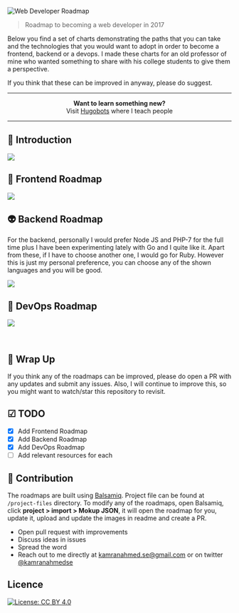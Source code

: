 ![Web Developer Roadmap](http://i.imgur.com/GyvcunJ.png)

> Roadmap to becoming a web developer in 2017

Below you find a set of charts demonstrating the paths that you can take and the technologies that you would want to adopt in order to become a frontend, backend or a devops. I made these charts for an old professor of mine who wanted something to share with his college students to give them a perspective.

If you think that these can be improved in anyway, please do suggest.


***

<p align="center"><b> Want to learn something new?</b><br>Visit <a href="http://hugobots.com">Hugobots</a> where I teach people</p>

***

## 🚀 Introduction

![](https://i.imgur.com/Rt1oLlM.png)

## 🎨 Frontend Roadmap

![](https://i.imgur.com/2advM9W.png)

## 👽 Backend Roadmap

For the backend, personally I would prefer Node JS and PHP-7 for the full time plus I have been experimenting lately with Go and I quite like it. Apart from these, if I have to choose another one, I would go for Ruby. However this is just my personal preference, you can choose any of the shown languages and you will be good.

![](https://i.imgur.com/bAmwJMr.png)

## 👷 DevOps Roadmap

![](https://i.imgur.com/eP0V4jY.png)

<br>

## 🚦 Wrap Up

If you think any of the roadmaps can be improved, please do open a PR with any updates and submit any issues. Also, I will continue to improve this, so you might want to watch/star this repository to revisit.

## ☑ TODO

- [X] Add Frontend Roadmap
- [X] Add Backend Roadmap
- [X] Add DevOps Roadmap
- [ ] Add relevant resources for each

## 👬 Contribution

The roadmaps are built using [Balsamiq](https://balsamiq.com/products/mockups/). Project file can be found at `/project-files` directory. To modify any of the roadmaps, open Balsamiq, click **project > import > Mokup JSON**, it will open the roadmap for you, update it, upload and update the images in readme and create a PR.

- Open pull request with improvements
- Discuss ideas in issues
- Spread the word
- Reach out to me directly at kamranahmed.se@gmail.com or on twitter [@kamranahmedse](http://twitter.com/kamranahmedse)

## Licence

[![License: CC BY 4.0](https://img.shields.io/badge/License-CC%20BY%204.0-lightgrey.svg)](https://creativecommons.org/licenses/by/4.0/)
